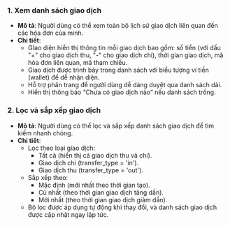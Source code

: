 ### 1. Xem danh sách giao dịch

-   **Mô tả**: Người dùng có thể xem toàn bộ lịch sử giao dịch liên quan đến các hóa đơn của mình.
-   **Chi tiết**:
    -   GIao diện hiển thị thông tin mỗi giao dịch bao gồm: số tiền (với dấu "+" cho giao dịch thu, "-" cho giao dịch chi), thời gian giao dịch, mã hóa đơn liên quan, mã tham chiếu.
    -   Giao dịch được trình bày trong danh sách với biểu tượng ví tiền (wallet) để dễ nhận diện.
    -   Hỗ trợ phân trang để người dùng dễ dàng duyệt qua danh sách dài.
    -   Hiển thị thông báo “Chưa có giao dịch nào” nếu danh sách trống.

### 2. Lọc và sắp xếp giao dịch

-   **Mô tả**: Người dùng có thể lọc và sắp xếp danh sách giao dịch để tìm kiếm nhanh chóng.
-   **Chi tiết**:
    -   Lọc theo loại giao dịch:
        -   Tất cả (hiển thị cả giao dịch thu và chi).
        -   Giao dịch chi (transfer_type = 'in').
        -   Giao dịch thu (transfer_type = 'out').
    -   Sắp xếp theo:
        -   Mặc định (mới nhất theo thời gian tạo).
        -   Cũ nhất (theo thời gian giao dịch tăng dần).
        -   Mới nhất (theo thời gian giao dịch giảm dần).
    -   Bộ lọc được áp dụng tự động khi thay đổi, và danh sách giao dịch được cập nhật ngay lập tức.
